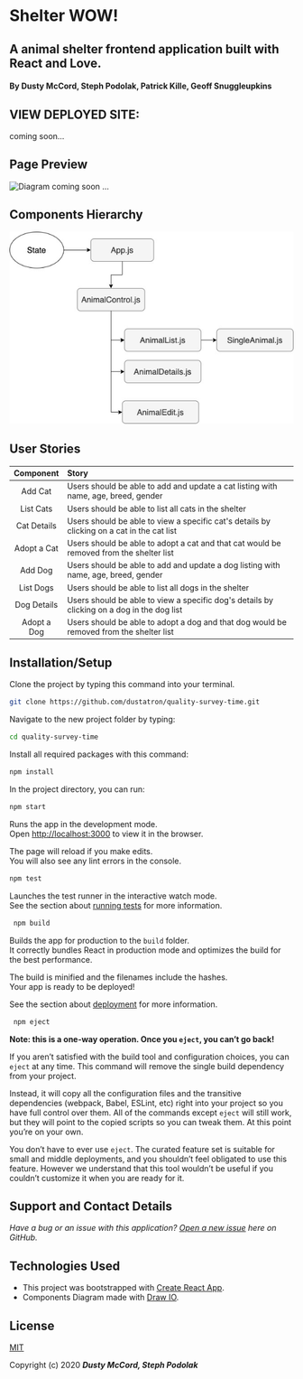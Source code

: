 # Shelter WOW!
## A animal shelter frontend application built with React and Love.

#### By Dusty McCord, Steph Podolak, Patrick Kille, Geoff Snuggleupkins

## VIEW DEPLOYED SITE: 
coming soon...

## Page Preview

![Diagram](#)
coming soon ...

## Components Hierarchy

![Diagram](./Shelter_WOW_.jpeg) 


## User Stories


|Component|Story|
|:---:|:---|
| Add Cat| Users should be able to add and update a cat listing with name, age, breed, gender |
| List Cats | Users should be able to list all cats in the shelter |
| Cat Details | Users should be able to view a specific cat's details by clicking on a cat in the cat list |
| Adopt a Cat | Users should be able to adopt a cat and that cat would be removed from the shelter list |
| Add Dog | Users should be able to add and update a dog listing with name, age, breed, gender |
| List Dogs | Users should be able to list all dogs in the shelter |
| Dog Details | Users should be able to view a specific dog's details by clicking on a dog in the dog list |
| Adopt a Dog | Users should be able to adopt a dog and that dog would be removed from the shelter list |

## Installation/Setup

Clone the project by typing this command into your terminal.
```sh
git clone https://github.com/dustatron/quality-survey-time.git
```

Navigate to the new project folder by typing:
```sh
cd quality-survey-time
```

Install all required packages with this command:
```sh
npm install
```

In the project directory, you can run: 

 ```sh
 npm start
```
Runs the app in the development mode.<br />
Open [http://localhost:3000](http://localhost:3000) to view it in the browser.

The page will reload if you make edits.<br />
You will also see any lint errors in the console.

 ```sh
 npm test
```
Launches the test runner in the interactive watch mode.<br />
See the section about [running tests](https://facebook.github.io/create-react-app/docs/running-tests) for more information.

 ```sh
  npm build
 ```

Builds the app for production to the `build` folder.<br />
It correctly bundles React in production mode and optimizes the build for the best performance.

The build is minified and the filenames include the hashes.<br />
Your app is ready to be deployed!

See the section about [deployment](https://facebook.github.io/create-react-app/docs/deployment) for more information.

 ```sh
  npm eject
 ```
**Note: this is a one-way operation. Once you `eject`, you can’t go back!**

If you aren’t satisfied with the build tool and configuration choices, you can `eject` at any time. This command will remove the single build dependency from your project.

Instead, it will copy all the configuration files and the transitive dependencies (webpack, Babel, ESLint, etc) right into your project so you have full control over them. All of the commands except `eject` will still work, but they will point to the copied scripts so you can tweak them. At this point you’re on your own.

You don’t have to ever use `eject`. The curated feature set is suitable for small and middle deployments, and you shouldn’t feel obligated to use this feature. However we understand that this tool wouldn’t be useful if you couldn’t customize it when you are ready for it.

## Support and Contact Details
_Have a bug or an issue with this application? [Open a new issue](https://github.com/dustatron/quality-survey-time/issues) here on GitHub._

## Technologies Used
* This project was bootstrapped with [Create React App](https://github.com/facebook/create-react-app).
* Components Diagram made with [Draw IO](https://draw.io/).

## License
[MIT](https://choosealicense.com/licenses/mit/)

Copyright (c) 2020 **_Dusty McCord, Steph Podolak_**
